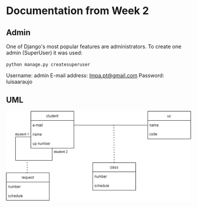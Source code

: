 # Documentation from Week 2

## Admin

One of Django's most popular features are administrators.
To create one admin (SuperUser) it was used:

`python manage.py createsuperuser`

Username: admin
E-mail address: lmpa.pt@gmail.com
Password: luisaaraujo

## UML

![uml](uml.png)